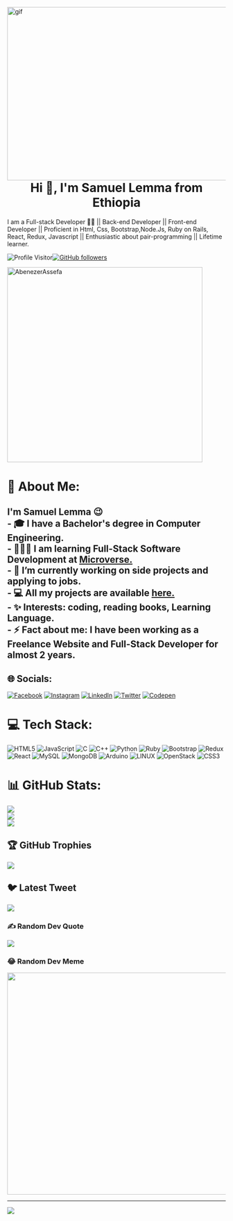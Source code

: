 <p> <img align="right"  alt="gif" src="https://github.com/AbenezerAssefa/AbenezerAssefa/blob/main/Computer-screen-code-glitch-animation-gif-background-free.gif" width="1700"  height="400" /></p>

<br>
<h1 align="center">Hi 👋, I'm Samuel Lemma from Ethiopia</h1>
 

I am a Full-stack Developer 👨‍💻 || Back-end Developer || Front-end Developer || Proficient in Html, Css, Bootstrap,Node.Js, Ruby on Rails, React, Redux, Javascript || Enthusiastic about pair-programming || Lifetime learner.


![Profile Visitor](https://komarev.com/ghpvc/?username=sam2if&color=brightgreen)[![GitHub followers](https://img.shields.io/github/followers/AbenezerAssefa.svg?style=social&label=Followers)](https://github.com/AbenezerAssefa?tab=followers)


<p align="left"> <a href="https://github.com/ryo-ma/github-profile-trophy"><img src="https://github-profile-trophy.vercel.app/?username=sam2if" alt="AbenezerAssefa"  width="450"/></a> </p>


# 💫 About Me:
## I'm Samuel Lemma 😉<br>- 🎓 I have a **Bachelor's degree** in Computer Engineering.<br>- 👨🏻‍💻 I am learning **Full-Stack Software Development** at [Microverse.](https://www.microverse.org/?grsf=Samuellemma-ck1wny)<br>- 🌱 I’m currently working on side projects and applying to jobs.<br>- 💻 All my projects are available [here.](https://https://github.com/sam2if?tab=repositories)<br>- ✨ Interests: coding, reading books, Learning Language.<br>- ⚡ Fact about me: **I have been working as a Freelance Website and Full-Stack Developer for almost 2 years**.


## 🌐 Socials:
[![Facebook](https://img.shields.io/badge/Facebook-%231877F2.svg?logo=Facebook&logoColor=white)](https://facebook.com/https://www.facebook.com/profile.php?id=100009202582876) [![Instagram](https://img.shields.io/badge/Instagram-%23E4405F.svg?logo=Instagram&logoColor=white)](https://instagram.com/samuellemma373) [![LinkedIn](https://img.shields.io/badge/LinkedIn-%230077B5.svg?logo=linkedin&logoColor=white)](https://linkedin.com/in/https://www.linkedin.com/in/samuel-lemma-7479b1214/) [![Twitter](https://img.shields.io/badge/Twitter-%231DA1F2.svg?logo=Twitter&logoColor=white)](https://twitter.com/https://twitter.com/samuellemma3733) [![Codepen](https://img.shields.io/badge/Codepen-000000?style=for-the-badge&logo=codepen&logoColor=white)](https://codepen.io/https://codepen.io/sam2if) 

# 💻 Tech Stack:
![HTML5](https://img.shields.io/badge/html5-%23E34F26.svg?style=for-the-badge&logo=html5&logoColor=white) ![JavaScript](https://img.shields.io/badge/javascript-%23323330.svg?style=for-the-badge&logo=javascript&logoColor=%23F7DF1E) ![C](https://img.shields.io/badge/c-%2300599C.svg?style=for-the-badge&logo=c&logoColor=white) ![C++](https://img.shields.io/badge/c++-%2300599C.svg?style=for-the-badge&logo=c%2B%2B&logoColor=white) ![Python](https://img.shields.io/badge/python-3670A0?style=for-the-badge&logo=python&logoColor=ffdd54) ![Ruby](https://img.shields.io/badge/ruby-%23CC342D.svg?style=for-the-badge&logo=ruby&logoColor=white) ![Bootstrap](https://img.shields.io/badge/bootstrap-%23563D7C.svg?style=for-the-badge&logo=bootstrap&logoColor=white) ![Redux](https://img.shields.io/badge/redux-%23593d88.svg?style=for-the-badge&logo=redux&logoColor=white) ![React](https://img.shields.io/badge/react-%2320232a.svg?style=for-the-badge&logo=react&logoColor=%2361DAFB) ![MySQL](https://img.shields.io/badge/mysql-%2300f.svg?style=for-the-badge&logo=mysql&logoColor=white) ![MongoDB](https://img.shields.io/badge/MongoDB-%234ea94b.svg?style=for-the-badge&logo=mongodb&logoColor=white) ![Arduino](https://img.shields.io/badge/-Arduino-00979D?style=for-the-badge&logo=Arduino&logoColor=white) ![LINUX](https://img.shields.io/badge/Linux-FCC624?style=for-the-badge&logo=linux&logoColor=black) ![OpenStack](https://img.shields.io/badge/Openstack-%23f01742.svg?style=for-the-badge&logo=openstack&logoColor=white) ![CSS3](https://img.shields.io/badge/css3-%231572B6.svg?style=for-the-badge&logo=css3&logoColor=white)
# 📊 GitHub Stats:
![](https://github-readme-stats.vercel.app/api?username=sam2if&theme=dark&hide_border=false&include_all_commits=true&count_private=true)<br/>
![](https://github-readme-streak-stats.herokuapp.com/?user=sam2if&theme=dark&hide_border=false)<br/>
![](https://github-readme-stats.vercel.app/api/top-langs/?username=sam2if&theme=dark&hide_border=false&include_all_commits=true&count_private=true&layout=compact)

## 🏆 GitHub Trophies
![](https://github-profile-trophy.vercel.app/?username=sam2if&theme=radical&no-frame=false&no-bg=true&margin-w=4)

## 🐦 Latest Tweet
[![](https://gtce.itsvg.in/api?username=https://twitter.com/samuellemma3733)](https://github.com/VishwaGauravIn/github-twitter-card-embed)

### ✍️ Random Dev Quote
![](https://quotes-github-readme.vercel.app/api?type=horizontal&theme=radical)

### 😂 Random Dev Meme
<img src="https://rm.up.railway.app/" width="512px"/>

---
[![](https://visitcount.itsvg.in/api?id=sam2if&icon=0&color=0)](https://visitcount.itsvg.in)

<!-- Proudly created with GPRM ( https://gprm.itsvg.in ) -->
